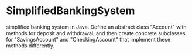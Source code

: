 # SimplifiedBankingSystem
simplified banking system in Java. Define an abstract class "Account" with methods for deposit and withdrawal, and then create concrete subclasses for "SavingsAccount" and "CheckingAccount" that implement these methods differently.
